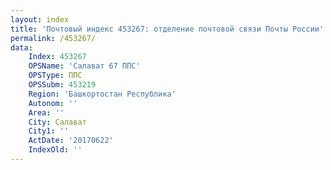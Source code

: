 ```yaml
---
layout: index
title: 'Почтовый индекс 453267: отделение почтовой связи Почты России'
permalink: /453267/
data:
    Index: 453267
    OPSName: 'Салават 67 ППС'
    OPSType: ППС
    OPSSubm: 453219
    Region: 'Башкортостан Республика'
    Autonom: ''
    Area: ''
    City: Салават
    City1: ''
    ActDate: '20170622'
    IndexOld: ''
---
```

